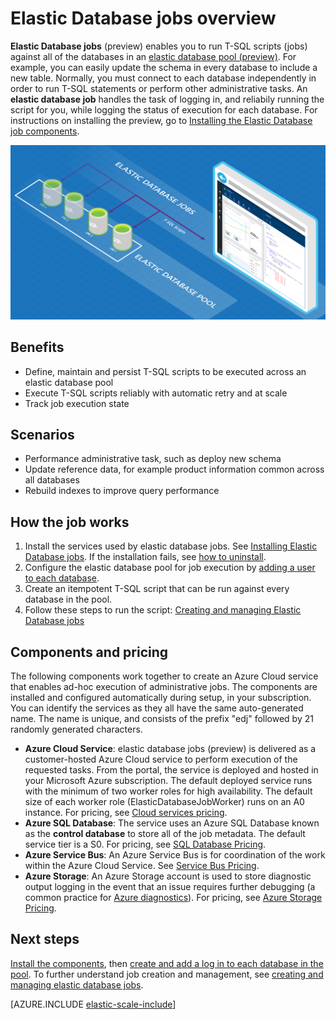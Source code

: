 <properties 
	title="Elastic database jobs overview" 
	pageTitle="Elastic database jobs overview" 
	description="Illustrates the elastic database job service" 
	metaKeywords="azure sql database elastic databases" 
	services="sql-database" documentationCenter=""  
	manager="jeffreyg" 
	authors="sidneyh"/>

<tags 
	ms.service="sql-database" 
	ms.workload="sql-database" 
	ms.tgt_pltfrm="na" 
	ms.devlang="na" 
	ms.topic="article" 
	ms.date="06/25/2015" 
	ms.author="sidneyh" />

# Elastic Database jobs overview

**Elastic Database jobs** (preview) enables you to run T-SQL scripts (jobs) against all of the databases in an [elastic database pool (preview)](sql-database-elastic-pool.md). For example, you can easily update the schema in every database to include a new table. Normally, you must connect to each database independently in order to run T-SQL statements or perform other administrative tasks. An **elastic database job** handles the task of logging in, and reliabily running the script for you, while logging the status of execution for each database. For instructions on installing the preview, go to [Installing the Elastic Database job components](sql-database-elastic-jobs-service-installation.md).

![Elastic database job service][1]

## Benefits

* Define, maintain and persist T-SQL scripts to be executed across an elastic database pool
* Execute T-SQL scripts reliably with automatic retry and at scale
* Track job execution state

## Scenarios

* Performance administrative task, such as deploy new schema
* Update reference data, for example product information common across all databases
* Rebuild indexes to improve query performance

## How the job works

1.	Install the services used by elastic database jobs. See [Installing Elastic Database jobs](sql-database-elastic-jobs-service-installation.md). If the installation fails, see [how to uninstall](sql-database-elastic-jobs-uninstall.md).
2.	Configure the elastic database pool for job execution by [adding a user to each database](sql-database-elastic-jobs-add-logins-to-dbs.md).
3.	Create an itempotent T-SQL script that can be run against every database in the pool.
4.	Follow these steps to run the script: [Creating and managing Elastic Database jobs](sql-database-elastic-jobs-create-and-manage.md) 

## Components and pricing 

The following components work together to create an Azure Cloud service that enables ad-hoc execution of administrative jobs. The components are installed and configured automatically during setup, in your subscription. You can identify the services as they all have the same auto-generated name. The name is unique, and consists of the prefix "edj" followed by 21 randomly generated characters.

* **Azure Cloud Service**: elastic database jobs (preview) is delivered as a customer-hosted Azure Cloud service to perform execution of the requested tasks. From the portal, the service is deployed and hosted in your Microsoft Azure subscription. The default deployed service runs with the minimum of two worker roles for high availability. The default size of each worker role (ElasticDatabaseJobWorker) runs on an A0 instance. For pricing, see [Cloud services pricing](http://azure.microsoft.com/pricing/details/cloud-services/). 
* **Azure SQL Database**: The service uses an Azure SQL Database known as the **control database** to store all of the job metadata. The default service tier is a S0. For pricing, see [SQL Database Pricing](http://azure.microsoft.com/pricing/details/sql-database/).
* **Azure Service Bus**: An Azure Service Bus is for coordination of the work within the Azure Cloud Service. See [Service Bus Pricing](http://azure.microsoft.com/pricing/details/service-bus/).
* **Azure Storage**: An Azure Storage account is used to store diagnostic output logging in the event that an issue requires further debugging (a common practice for [Azure diagnostics](../cloud-services-dotnet-diagnostics.md)). For pricing, see [Azure Storage Pricing](http://azure.microsoft.com/pricing/details/storage/).

## Next steps
[Install the components](sql-database-elastic-jobs-service-installation.md), then [create and add a log in to each database in the pool](sql-database-elastic-jobs-add-logins-to-dbs.md). To further understand job creation and management, see [creating and managing elastic database jobs](sql-database-elastic-jobs-create-and-manage.md).

[AZURE.INCLUDE [elastic-scale-include](../../includes/elastic-scale-include.md)]

<!--Image references-->
[1]: ./media/sql-database-elastic-jobs-overview/elastic-jobs.png
<!--anchors-->

 